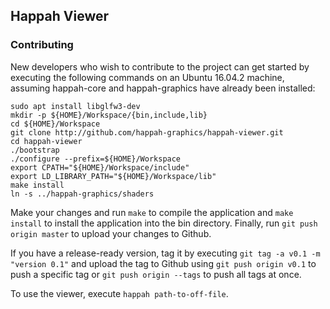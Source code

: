 ## Happah Viewer

### Contributing

New developers who wish to contribute to the project can get started by executing the following commands on an Ubuntu 16.04.2 machine, assuming happah-core and happah-graphics have already been installed:

```
sudo apt install libglfw3-dev
mkdir -p ${HOME}/Workspace/{bin,include,lib}
cd ${HOME}/Workspace
git clone http://github.com/happah-graphics/happah-viewer.git
cd happah-viewer
./bootstrap
./configure --prefix=${HOME}/Workspace
export CPATH="${HOME}/Workspace/include"
export LD_LIBRARY_PATH="${HOME}/Workspace/lib"
make install
ln -s ../happah-graphics/shaders
```

Make your changes and run ``` make ``` to compile the application and ``` make install ``` to install the application into the bin directory.  Finally, run ``` git push origin master ``` to upload your changes to Github.

If you have a release-ready version, tag it by executing ``` git tag -a v0.1 -m "version 0.1" ``` and upload the tag to Github using ``` git push origin v0.1 ``` to push a specific tag or ``` git push origin --tags ``` to push all tags at once.

To use the viewer, execute ``` happah path-to-off-file ```.

